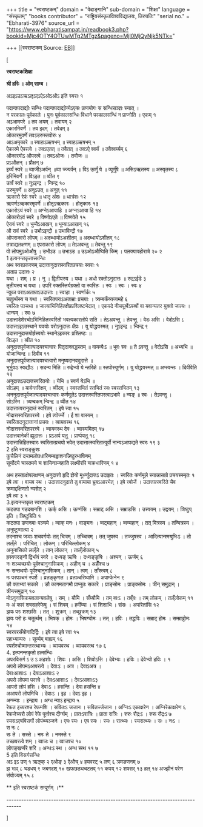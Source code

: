 +++
title = "स्वराष्टकम्"
domain = "वेदाङ्गानि"
sub-domain = "शिक्षा"
language = "संस्कृतम्"
"books contributor" = "राष्ट्रियसंस्कृतविश्वविद्यालयः, तिरुपतिः"
"serial no." = "Ebharati-3976"
source_url = "https://www.ebharatisampat.in/readbook3.php?bookid=Mjc4OTY4OTUwMTg2MTgz&pageno=MjI0MjQyNjk5NTk="

+++
[[स्वराष्टकम्	Source: [EB](https://www.ebharatisampat.in/readbook3.php?bookid=Mjc4OTY4OTUwMTg2MTgz&pageno=MjI0MjQyNjk5NTk=)]]

\[






**स्वराष्टकशिक्षा**  

**श्री हरिः । ओम् साम्ब ।**


अऽइऽउऽऋऽऌऽएऽऐऽओऽऔऽ इति स्वराः १

पदान्तपदाद्योः सन्धिः पदान्तपदाद्योय्येऽएकः प्राणयोगः स सन्धिसञ्ज्ञः स्यात् ।  
न परकालः पूर्वकाले । पुनः पूर्वकालसन्धिः विधाने परकालसन्धिं न प्राप्नोति । एकम् १  
अऽआमपरे ॥ तव अयम् । तवायम् २  
एकारमिवर्णे । तव इदम् । तवेदम् ३  
ओकारमुवर्णे तवऽउरुस्तवोरुः ४  
आऽअमृकारे ॥ स्वाहाऽऋषभम् ॥ स्वाहऽऋषभम् ५  
ऐकारमे ऐपरत्वे । तवऽएतत् ॥ तवैतत् ॥ तवऽऐ श्वर्यं ॥ तवैश्वर्य्यम् ६  
औकारमोऽ औपरत्वे ॥ तवऽओजः । तवौजः ॥  
प्रऽऔक्षन् । प्रौक्षन् ७  
इर्य्यं स्वरे ॥ व्वाजीऽअर्वन् ॥व्वा ज्ज्यर्वन् ॥ विऽ ऊर्णुं षे ॥ व्यूर्णुंषे ॥ असिऽऋतस्य ॥ अस्यृतस्य ८  
इरिमिवर्णे ॥ विऽइत ॥ व्वीत ९  
उर्व्वं स्वरे ॥ नुऽइन्द्र । न्विन्द्र १०  
उरुमुवर्णे ॥ अनुऽउत् ॥ अनूत् ११  
ऋकारो रेफं स्वरे ॥ धातृ अंशः ॥ धात्रंशः १२  
ऋवर्णऽऋकारमृवर्णे ॥ होतृऽऋकारः । होतृकारः १३  
एकारोऽयं स्वरे ॥ अग्नेऽआयाहि ॥ अग्नऽआया हि १४  
ओकारोऽवं स्वरे ॥ विष्णोऽएते ॥ विष्णवेते १५  
ऐरावं स्वरे ॥ भुम्यैऽआखन् ॥ भूम्याऽआखन् १६  
औ रावं स्वरे ॥ उभौऽइन्द्रौ ॥ उभाविन्द्रौ १७  
ओपराकारो लोपम् ॥ अदब्धायोऽअशीतम् ॥ अदब्धायोऽशीतम् १८  
तत्राद्यलक्षणम् ॥ एपराकारो लोपम् ॥ तेऽअवन्तु ॥ तेवन्तु १९  
वो लोपमुऽओऔषु । उभौऽउ ॥ उभाऽउ ॥ उऽओऽऔष्विति किम् । पलक्यावहोरात्रे २० २  
 1 इत्यनन्तकृताच्सन्धिः  
 अथ स्वरप्रकरणम् उदात्तानुदात्तस्वरितप्रचयाः स्वराः १  
अताम्र उदात्तः २  
यथा । शम् । प्र । नु । द्वितीयस्य । यथा । अधो रक्तोऽनुदात्तः ॥ रुद्रऽईडे ३  
तृतीयस्य च यथा । उपरि रक्तस्तिर्यग्रक्तो वा स्वरितः । स्वः । स्वः । स्वः ४  
न्युब्ज पराऽअताम्राऽउदात्ताः । स्वाहा । स्वर्णार्कः ५  
चतुर्त्थस्य च यथा । स्वरितपराऽअताम्राः प्रचयाः । त्र्यम्बकँय्यजामहे ६  
स्वरितः पञ्चधा ॥ जात्याभिनिहितक्षैप्रप्रश्लिष्टभेदात् । एकपदे नीचपूर्व्वेऽपर्व्वो वा यवान्यतर युक्तो जात्यः । धान्यम् । स्वः ७  
उदात्तादेशेरचोऽभिनिहितस्वरितो भवत्यकारलोपे सति । तेऽअवन्तु । तेवन्तु । वेदः असि । वेदोऽसि ८  
उदात्तऽइऽउस्थाने यवयोः परोऽनुदात्तः क्षैप्रः । यु योद्धयस्मत् । नुऽइन्द्र । न्विन्द्र ९  
उदात्तानुदात्तयोर्ह्रस्वयोः स्थानेऽइकारः प्रश्लिष्टः ॥  
विऽइत । व्वीत १०  
अनुदात्तपूर्वजात्यादयश्चत्वारः पितृदानवद्धस्तम् ॥ वायव्यैःऽ ॥ भुवः स्वः ॥ ते ऽवन्तु ॥ वेदोऽसि ॥ अभ्यभि ॥ योजान्विन्द्र ॥ दिवीव ११  
अनुदात्तपूर्वजात्यादयश्चत्वारो मनुष्यदानवदुदात्ते ॥  
भूर्भुवःऽ स्वद्यौःऽ । सदन्य मिति ॥ रुद्रेभ्यो ये न्तरिक्षे ॥ स्तपोस्यूर्णम् । यु योद्धयस्मत् ॥ अप्स्वन्तः । दिवीवेति १२  
अनुदात्तऽउदात्तस्वरितयोः । येभि ॥ स्वर्ण येऽभि ॥  
सोऽहम् ॥ यार्वन्तरिक्षम् । व्वीदम् । स्वस्तभितं स्तभितं स्वः स्वस्तभितम् १३  
अननुदात्तपूर्वजात्यादयश्चत्वारः कर्णमूलेऽ उदात्तस्वरितपरत्वाऽभावे ॥ न्यङ् ॥ स्वः । तेऽवन्तु ।  
सोऽस्मि । त्र्यम्बकम् न्विन्द्र ॥ व्वीत १४  
उदात्तात्परानुदात्तं स्वरितम् । इषे त्त्वा १५  
नोदात्तस्वरितपरत्त्वे । इषे त्वोर्ज्जे । ई शा वास्यम् ।  
स्वरितादनुदात्तानां प्रचयः । व्वायवस्थ १६  
नोदात्तस्वरितपरत्त्वे । व्वायवस्थ देवः । व्वास्यमिदम् १७  
उदात्तवानेकी ह्युदात्तः । प्रऽअर्प यतु । प्रार्प्पयतु १८  
उदात्तान्निहितस्वारः स्वरितात्प्रचयो भवेत् उदात्तात्स्वरितात्पूर्वो नान्यऽआपद्यते स्वरः १९ ३  
 2 इति स्वराङ्कुशः  
कुचैलिनं दन्तमलोपधारिणम्बह्वाशनन्निष्ठुरभाषिणम्  
सूर्योदये चास्तमये च शायिनञ्जहाति लक्ष्मीरपि चक्रधारिणम् १ ४

 अथ हस्तप्रक्षेपलक्षणम् अनुदात्तो हृदि ज्ञेयो मूर्ध्न्युदात्तऽ उदाहृतः । स्वरितः कर्णमूले स्यान्नासाग्रे प्रचयस्स्मृतः १  
इषे त्वा । वायव स्थ । उदात्तादनुदात्ते तु वामाया भ्रुवऽआरभेत् । इषे त्त्वोर्जे । उदात्तात्स्वरिते चैव क्रमाद्दक्षिणतो न्यसेत् २  
इषे त्वा ३ ५  
 3.इत्यनन्तकृत स्वराष्टकम्  
कटतपा गडदबानशि । ऊर्क् असि । ऊर्ग्गसि । सम्राट् असि । सम्राडसि । उत्त्वयम् । उद्वयम् । त्रिष्टुप् इति । त्रिष्टुबिति १  
कटतपा ङणनमाः पञ्चमे । व्वाक् मनः । वाङ्मनः । व्वट्महान् । व्वण्महान् । तत् मित्रस्य । तन्मित्रस्य । अनुष्टुम्मात्या २  
तदनाश्च जञाः शचवर्गयोः तत् चित्रम् । तच्चित्रम् । तत् जुषस्व । तज्जुषस्व । आदित्यान्श्मश्रुभिःऽ । तो लल्ँले । परिचित् । लोकम् । परिचिल्लोकम् ४  
अनुनासिको लल्ँले । तान् लोकान् । ताल्ँलोकान् ५  
ह्रस्वपरङ्नौ द्विर्भावं स्वरे । दध्यङ् ऋषिः । दध्यङ्ङृषिः । अश्मन् । ऊर्जम् ६  
नः शञ्चच्छयोः पूर्वश्चानुनासिकम् । अहीन् च । अहीँश्च ७  
नः सन्तथयोः पूर्वश्चानुनासिकम् । तान् । त्वम् । ताँस्त्वम् ८  
मः परपञ्चमं स्पर्शे । व्रतङ्कृणत । व्रतञ्चरिष्यामि । अपाम्फेनेन ९  
ङौ क्ताभ्यां सकारे । ङौ कागमतागमौ प्राप्नुतः सकारे । प्राङ्सोमः । प्राङ्क्सोमः । त्रीन् समुद्रान् । त्रीन्त्समुद्रान् १०  
मोऽनुनासिकयवलान्यवलेषु । सम् । यौमि । सँय्यौमि । तम् व्वःऽ । तव्ँवः । तम् लोकम् । तल्ँलोकम् ११  
मः अं कारं शषसहरेफेषु । सं शिवम् । हवींष्या । सं शिशाधि । संसः । अपांरेतांसि १२  
झयः परः शश्छसि । तत् । शुक्रम् । तच्छुक्रम् १३  
झयः परो हः चतुर्त्थम् । भिषक् । होमः । भिषग्घोमः । तत् । हविः । तद्धविः । सम्राट् होमः । सम्म्राड्ढोमः १४  
स्वरपरसँयोगादिर्द्विः । इषे त्वा इषे त्त्वा १५  
रहाभ्याम्परः । सूर्य्यम् बाह्यम् १६  
स्पर्शश्चोष्मान्तस्त्थाभ्यः । व्वायवस्थ । व्वायवस्त्थ १७ ६  
 4. इत्यनन्तकृतो हल्सन्धिः  
अपरविसर्ग ऽ उ ऽ अहशोः । शिवः । असि । शिवोऽसि । देवेभ्यः । हविः । देवेभ्यो हविः । १  
अपरो लोपमऽआपरत्वे । देवाःऽ । अत्र । देवाऽअत्र ।  
देवाःआशाःऽ । देवाऽआशाःऽ २  
अपरो लोपमा परत्त्वे । देवःऽआशाःऽ । देवऽआशाःऽ३  
आपरो लोपं हशि । देवाःऽ । हसन्ति । देवा हसन्ति ४  
अआपरो लोपमिचि । देवाःऽ । इह । देवऽ इह ।  
अग्व्न्याः । इन्द्राय । अग्ध न्याऽ इन्द्राय ५  
रेफत इच्यरश्च रेफमशि । सवितःऽ जजान । सवितर्ज्जजान । अग्निःऽ एकाक्षरेण । अग्निरेकाक्षरेण ६  
रेफजेच्यरौ लोपं रेफे पूर्व्वश्च दीर्ग्घम् । प्रातःऽरात्रिः । प्राता रात्रिः । रुरुः रौद्रःऽ । रुरू रौद्रःऽ ७  
स्यसऽएषविसर्गो लोपंव्व्यञ्जने । एषः स्यः । एष स्यः । स्यः । रात्थ्यः । स्यरात्थ्यः । सः । नःऽ ।  
स नः ८  
सः ते । सस्ते । नमः ते । नमस्ते ९  
तच्छपरत्वे शम् । व्वाजः च । व्वाजश्च १०  
लोपङ्खर्प्परे शरि । अन्धःऽ स्थ । अन्ध स्त्थ ११ ७  
 5 इति विसर्गसन्धिः  
अऽ इऽ उण् १ ऋऌक् २ एओङ् ३ ऐऔच् ४ हयवरट् ५ लण् ६ ञमङणनम् ७  
झ भञ् ८ घढधष् ९ जबगदश् १० खफछठथचटतव् ११ कपय् १२ शषसर् १३ हल् १४ अज्झीनं परेण संयोज्यम् १५ ८



** इति स्वराष्टकं सम्पूर्णम् ।**

**----------------------------------------------------------------------------------**




\]
